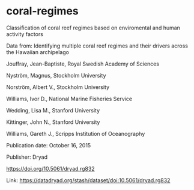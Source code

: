 # coral-regimes
Classification of coral reef regimes based on enviromental and human activity factors

Data from: Identifying multiple coral reef regimes and their drivers across the Hawaiian archipelago

Jouffray, Jean-Baptiste, Royal Swedish Academy of Sciences

Nyström, Magnus, Stockholm University

Norström, Albert V., Stockholm University

Williams, Ivor D., National Marine Fisheries Service

Wedding, Lisa M., Stanford University

Kittinger, John N., Stanford University

Williams, Gareth J., Scripps Institution of Oceanography

Publication date: October 16, 2015

Publisher: Dryad

https://doi.org/10.5061/dryad.rg832

Link:
https://datadryad.org/stash/dataset/doi:10.5061/dryad.rg832
